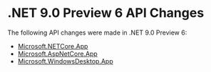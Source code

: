 # .NET 9.0 Preview 6 API Changes

The following API changes were made in .NET 9.0 Preview 6:

- [Microsoft.NETCore.App](./Microsoft.NETCore.App/9.0-preview6.md)
- [Microsoft.AspNetCore.App](./Microsoft.AspNetCore.App/9.0-preview6.md)
- [Microsoft.WindowsDesktop.App](./Microsoft.WindowsDesktop.App/9.0-preview6.md)

